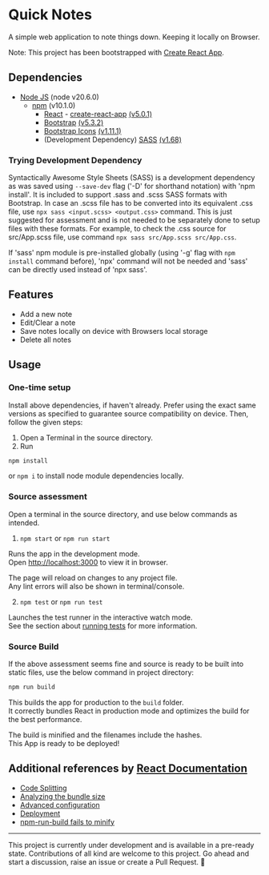 # Quick Notes

A simple web application to note things down. Keeping it locally on Browser.

Note: This project has been bootstrapped with [Create React App](https://github.com/facebook/create-react-app).

## Dependencies

- [Node JS](https://nodejs.org) (node v20.6.0)
    - [npm](https://www.npmjs.com/) (v10.1.0)
        - [React](https://reactjs.org/) - [create-react-app](https://github.com/facebook/create-react-app) [(v5.0.1)](https://www.npmjs.com/package/create-react-app/v/5.0.1)
        - [Bootstrap](https://getbootstrap.com/) [(v5.3.2)](https://www.npmjs.com/package/bootstrap/v/5.3.2)
        - [Bootstrap Icons](https://icons.getbootstrap.com/) [(v1.11.1)](https://www.npmjs.com/package/bootstrap-icons/v/1.11.1)
        - (Development Dependency) [SASS](https://sass-lang.com/) [(v1.68)](https://www.npmjs.com/package/sass/v/1.68.0)

### Trying Development Dependency

Syntactically Awesome Style Sheets (SASS) is a development dependency as was saved using `--save-dev` flag ('-D' for shorthand notation) with 'npm install'. It is included to support .sass and .scss SASS formats with Bootstrap. In case an .scss file has to be converted into its equivalent .css file, use `npx sass <input.scss> <output.css>` command. This is just suggested for assessment and is not needed to be separately done to setup files with these formats.
For example, to check the .css source for src/App.scss file, use command ```npx sass src/App.scss src/App.css```.

If 'sass' npm module is pre-installed globally (using '-g' flag with `npm install` command before), 'npx' command will not be needed and 'sass' can be directly used instead of 'npx sass'.

## Features

- Add a new note
- Edit/Clear a note
- Save notes locally on device with Browsers local storage
- Delete all notes

## Usage

### One-time setup
Install above dependencies, if haven't already. Prefer using the exact same versions as specified to guarantee source compatibility on device. Then, follow the given steps:

1. Open a Terminal in the source directory.
2. Run
``` bash
npm install
```
 or `npm i` to install node module dependencies locally.

### Source assessment

Open a terminal in the source directory, and use below commands as intended.

1. `npm start` or `npm run start`

Runs the app in the development mode.\
Open [http://localhost:3000](http://localhost:3000) to view it in browser.

The page will reload on changes to any project file.\
Any lint errors will also be shown in terminal/console.

2. `npm test` or `npm run test`

Launches the test runner in the interactive watch mode.\
See the section about [running tests](https://facebook.github.io/create-react-app/docs/running-tests) for more information.

### Source Build

If the above assessment seems fine and source is ready to be built into static files, use the below command in project directory:

``` bash
npm run build
```

This builds the app for production to the `build` folder.\
It correctly bundles React in production mode and optimizes the build for the best performance.

The build is minified and the filenames include the hashes.\
This App is ready to be deployed!

## Additional references by [React Documentation](https://react.dev)

- [Code Splitting](https://facebook.github.io/create-react-app/docs/code-splitting)
- [Analyzing the bundle size](https://facebook.github.io/create-react-app/docs/analyzing-the-bundle-size)
- [Advanced configuration](https://facebook.github.io/create-react-app/docs/advanced-configuration)
- [Deployment](https://facebook.github.io/create-react-app/docs/deployment)
- [npm-run-build fails to minify](https://facebook.github.io/create-react-app/docs/troubleshooting#npm-run-build-fails-to-minify)

---

This project is currently under development and is available in a pre-ready state. Contributions of all kind are welcome to this project. Go ahead and start a discussion, raise an issue or create a Pull Request. :rocket:
